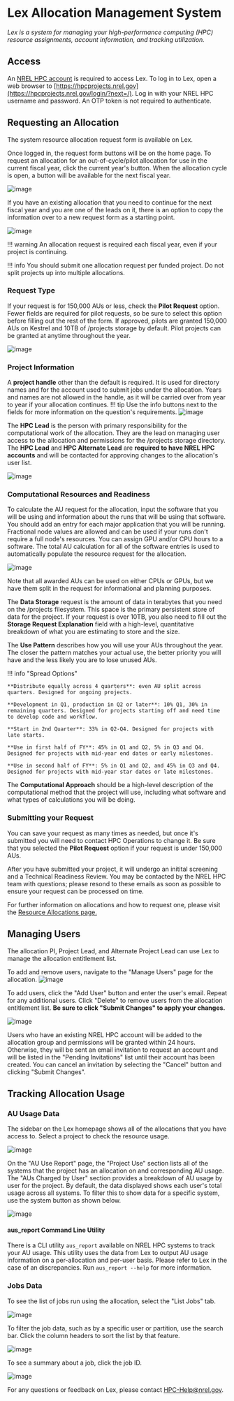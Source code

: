 # Lex Allocation Management System
*Lex is a system for managing your high-performance computing (HPC) resource assignments, account information, and tracking utilization.*


## Access

An [NREL HPC account](https://www.nrel.gov/hpc/user-accounts.html) is required to access Lex. To log in to Lex, open a web browser to [https://hpcprojects.nrel.gov](https://hpcprojects.nrel.gov/login/?next=/). Log in with your NREL HPC username and password. An OTP token is not required to authenticate. 

## Requesting an Allocation

The system resource allocation request form is available on Lex. 

Once logged in, the request form buttons will be on the home page. To request an allocation for an out-of-cycle/pilot allocation for use in the current fiscal year, click the current year's button. When the allocation cycle is open, a button will be available for the next fiscal year. 

![image](../../assets/images/Lex/request_buttons.png)

If you have an existing allocation that you need to continue for the next fiscal year and you are one of the leads on it, there is an option to copy the information over to a new request form as a starting point. 

![image](../../assets/images/Lex/copy_to.png)

!!! warning
    An allocation request is required each fiscal year, even if your project is continuing.  

!!! info 
    You should submit one allocation request per funded project. Do not split projects up into multiple allocations.

### Request Type

If your request is for 150,000 AUs or less, check the **Pilot Request** option. Fewer fields are required for pilot requests, so be sure to select this option before filling out the rest of the form. If approved, pilots are granted 150,000 AUs on Kestrel and 10TB of /projects storage by default. Pilot projects can be granted at anytime throughout the year. 

![image](../../assets/images/Lex/request_type.png)

### Project Information

A **project handle** other than the default is required. It is used for directory names and for the account used to submit jobs under the allocation. Years and names are not allowed in the handle, as it will be carried over from year to year if your allocation continues. 
!!! tip
    Use the info buttons next to the fields for more information on the question's requirements.
    ![image](../../assets/images/Lex/tooltip.png)

The **HPC Lead** is the person with primary responsibility for the computational work of the allocation. They are the lead on managing user access to the allocation and permissions for the /projects storage directory. The **HPC Lead** and **HPC Alternate Lead** are **required to have NREL HPC accounts** and will be contacted for approving changes to the allocation's user list.

![image](../../assets/images/Lex/contacts.png)

### Computational Resources and Readiness

To calculate the AU request for the allocation, input the software that you will be using and information about the runs that will be using that software. You should add an entry for each major application that you will be running. Fractional node values are allowed and can be used if your runs don't require a full node's resources.  You can assign GPU and/or CPU hours to a software. The total AU calculation for all of the software entries is used to automatically populate the resource request for the allocation. 


![image](../../assets/images/Lex/computational_request.png)

Note that all awarded AUs can be used on either CPUs or GPUs, but we have them split in the request for informational and planning purposes. 

The **Data Storage** request is the amount of data in terabytes that you need on the /projects filesystem. This space is the primary persistent store of data for the project. If your request is over 10TB, you also need to fill out the **Storage Request Explanation** field with a high-level, quantitative breakdown of what you are estimating to store and the size. 

The **Use Pattern** describes how you will use your AUs throughout the year. The closer the pattern matches your actual use, the better priority you will have and the less likely you are to lose unused AUs. 

!!! info "Spread Options"

    **Distribute equally across 4 quarters**: even AU split across quarters. Designed for ongoing projects.

    **Development in Q1, production in Q2 or later**: 10% Q1, 30% in remaining quarters. Designed for projects starting off and need time to develop code and workflow.

    **Start in 2nd Quarter**: 33% in Q2-Q4. Designed for projects with late starts.

    **Use in first half of FY**: 45% in Q1 and Q2, 5% in Q3 and Q4. Designed for projects with mid-year end dates or early milestones.

    **Use in second half of FY**: 5% in Q1 and Q2, and 45% in Q3 and Q4. Designed for projects with mid-year star dates or late milestones.

The **Computational Approach** should be a high-level description of the computational method that the project will use, including what software and what types of calculations you will be doing. 

### Submitting your Request

You can save your request as many times as needed, but once it's submitted you will need to contact HPC Operations to change it. Be sure that you selected the **Pilot Request** option if your request is under 150,000 AUs. 

After you have submitted your project, it will undergo an initital screening and a Technical Readiness Review. You may be contacted by the NREL HPC team with questions; please resond to these emails as soon as possible to ensure your request can be processed on time. 

For further information on allocations and how to request one, please visit the [Resource Allocations page.](https://www.nrel.gov/hpc/resource-allocation-requests.html)  

## Managing Users

The allocation PI, Project Lead, and Alternate Project Lead can use Lex to manage the allocation entitlement list. 

To add and remove users, navigate to the "Manage Users" page for the allocation.
![image](../../assets/images/Lex/lex-manage-users-nav.png)

To add users, click the "Add User" button and enter the user's email. Repeat for any additional users. Click "Delete" to remove users from the allocation entitlement list.
**Be sure to click "Submit Changes" to apply your changes.**

![image](../../assets/images/Lex/lex-manage-users.png)


Users who have an existing NREL HPC account will be added to the allocation group and permissions will be granted within 24 hours. 
Otherwise, they will be sent an email invitation to request an account and will be listed in the "Pending Invitations" list until their account has been created. You can cancel an invitation by selecting the "Cancel" button and clicking "Submit Changes". 

## Tracking Allocation Usage

### AU Usage Data 

The sidebar on the Lex homepage shows all of the allocations that you have access to. Select a project to check the resource usage.

![image](../../assets/images/Lex/lex_nav.png)

On the "AU Use Report" page, the "Project Use" section lists all of the systems that the project has an allocation on and corresponding AU usage. The "AUs Charged by User" section provides a breakdown of AU usage by user for the project. By default, the data displayed shows each user's total usage across all systems. To filter this to show data for a specific system, use the system button as shown below. 


![image](../../assets/images/Lex/lex_aus_by_user.png)

#### aus_report Command Line Utility

There is a CLI utility `aus_report` available on NREL HPC systems to track your AU usage. This utility uses the data from Lex to output AU usage information on a per-allocation and per-user basis. Please refer to Lex in the case of an discrepancies. Run `aus_report --help` for more information. 

### Jobs Data

To see the list of jobs run using the allocation, select the "List Jobs" tab. 

![image](../../assets/images/Lex/lex_au_use_report.png)

To filter the job data, such as by a specific user or partition, use the search bar. Click the column headers to sort the list by that feature. 

![image](../../assets/images/Lex/lex-jobs-search.png)


To see a summary about a job, click the job ID.

![image](../../assets/images/Lex/lex-job-details.png)


For any questions or feedback on Lex, please contact [HPC-Help@nrel.gov](mailto:HPC-Help@nrel.gov).
